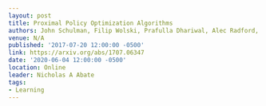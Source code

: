 ```yaml
---
layout: post
title: Proximal Policy Optimization Algorithms
authors: John Schulman, Filip Wolski, Prafulla Dhariwal, Alec Radford, and Oleg Klimov
venue: N/A
published: '2017-07-20 12:00:00 -0500'
link: https://arxiv.org/abs/1707.06347
date: '2020-06-04 12:00:00 -0500'
location: Online
leader: Nicholas A Abate
tags:
- Learning
---
```

